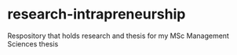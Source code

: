 # research-intrapreneurship
Respository that holds research and thesis for my MSc Management Sciences thesis
